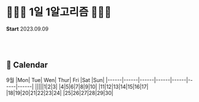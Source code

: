 # 👩🏻‍💻 1일 1알고리즘 👩🏻‍💻

<strong>Start</strong>  2023.09.09

<br><br>
## 📆 Calendar
9월 
|Mon|	Tue|	Wen|	Thur|	Fri	|Sat |Sun|
|------|------|------|------|------|------|------|
|||||1|2|3|
|4|5|6|7|8|9|10|
|11|12|13|14|15|16|17|
|18|19|20|21|22|23|24|
|25|26|27|28|29|30|
